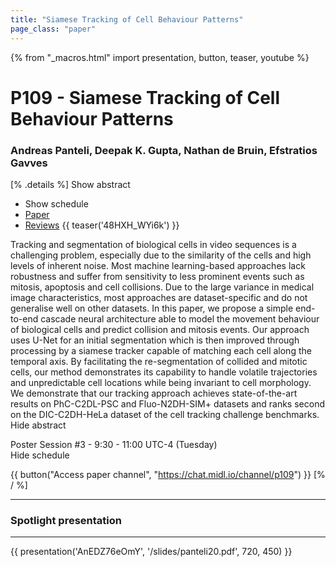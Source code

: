 ```yaml
---
title: "Siamese Tracking of Cell Behaviour Patterns"
page_class: "paper"
---
```


{% from "_macros.html" import presentation, button, teaser, youtube %}

# P109 - Siamese Tracking of Cell Behaviour Patterns

### Andreas Panteli, Deepak K. Gupta, Nathan de Bruin, Efstratios Gavves

[% .details %]
<a class="toggle_visibility" data-selector=".abstract" data-level="3">Show abstract</a>
- <a class="toggle_visibility" data-selector=".schedule" data-level="3">Show schedule</a>
- <a href="https://openreview.net/pdf?id=V3ZrDLgNgu">Paper</a>
- <a href="https://openreview.net/forum?id=V3ZrDLgNgu">Reviews</a>
{{ teaser('48HXH_WYi6k') }}

<p>
    <span class="abstract">
        Tracking and segmentation of biological cells in video sequences is a challenging problem, especially due to the similarity of the cells and high levels of inherent noise. Most machine learning-based approaches lack robustness and suffer from sensitivity to less prominent events such as mitosis, apoptosis and cell collisions. Due to the large variance in medical image characteristics, most approaches are dataset-specific and do not generalise well on other datasets.      In this paper, we propose a simple end-to-end cascade neural architecture able to model the movement behaviour of biological cells and predict collision and mitosis events. Our approach uses U-Net for an initial segmentation which is then improved through processing by a siamese tracker capable of matching each cell along the temporal axis. By facilitating the re-segmentation of collided and mitotic cells, our method demonstrates its capability to handle volatile trajectories and unpredictable cell locations while being invariant to cell morphology. We demonstrate that our tracking approach achieves state-of-the-art results on  PhC-C2DL-PSC and Fluo-N2DH-SIM+ datasets and ranks second on the DIC-C2DH-HeLa dataset of the cell tracking challenge benchmarks. 
        <br>
        <span class="actions"><a class="toggle_visibility" data-level="2">Hide abstract</a></span>
    </span>
</p>

<p>
    <span class="schedule">
        Poster Session #3  - 9:30 - 11:00 UTC-4 (Tuesday)
        <br>
        <span class="actions"><a class="toggle_visibility" data-level="2">Hide schedule</a></span>
    </span>
</p>

{{ button("Access paper channel", "https://chat.midl.io/channel/p109") }}
[% / %]

---

### Spotlight presentation

---

{{ presentation('AnEDZ76eOmY', '/slides/panteli20.pdf', 720, 450) }}